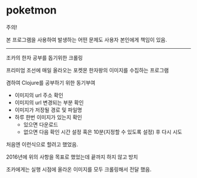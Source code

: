 # poketmon

주의! 

본 프로그램을 사용하여 발생하는 어떤 문제도 사용자 본인에게 책임이 있음.

-------------------------------------------------------------------------

조카의 한자 공부를 돕기위한 크롤링

프리미엄 조선에 매일 올라오는 포켓몬 한자왕의 이미지를 수집하는 프로그램

겸하여 Clojure를 공부하기 위한 동기부여

- 이미지의 url 주소 확인
- 이미지의 url 변경되는 부분 확인
- 이미지가 저장될 경로 및 파일명
- 하루 한번 이미지가 있는지 확인
  - 있으면 다운로드
  - 없으면 다음 확인 시간 설정 혹은 10분(지정할 수 있도록 설정) 후 다시 시도
  
처음엔 이런식으로 할려고 했었음.

2016년에 위의 사항을 목표로 했었는데 끝까지 하지 않고 방치

조카에게는 실행 시점에 올라온 이미지를 모두 크롤링해서 전달 했음.
